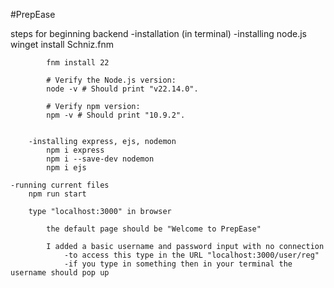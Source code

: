#PrepEase

steps for beginning backend
    -installation (in terminal)
        -installing node.js
            winget install Schniz.fnm

            fnm install 22

            # Verify the Node.js version:
            node -v # Should print "v22.14.0".

            # Verify npm version:
            npm -v # Should print "10.9.2".

        
        -installing express, ejs, nodemon
            npm i express
            npm i --save-dev nodemon
            npm i ejs
    
    -running current files
        npm run start

        type "localhost:3000" in browser

            the default page should be "Welcome to PrepEase"

            I added a basic username and password input with no connection
                -to access this type in the URL "localhost:3000/user/reg"
                -if you type in something then in your terminal the username should pop up
